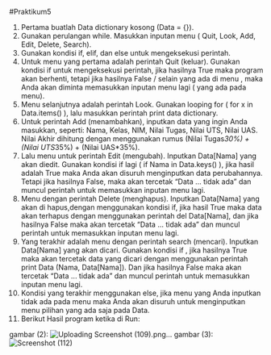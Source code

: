 #Praktikum5
1.	Pertama buatlah Data dictionary kosong (Data = {}).
2.	Gunakan perulangan while. Masukkan inputan menu ( Quit, Look, Add, Edit, Delete, Search).
3.	Gunakan kondisi if, elif, dan else untuk mengeksekusi perintah.
4.	Untuk menu yang pertama adalah perintah Quit (keluar).  Gunakan kondisi if untuk mengeksekusi perintah, jika hasilnya True maka program akan berhenti, tetapi jika hasilnya False / selain yang ada di menu , maka Anda akan diminta memasukkan inputan menu lagi ( yang ada pada menu).
5.	Menu selanjutnya adalah perintah Look. Gunakan looping for ( for x in Data.items() ), lalu masukkan perintah print data dictionary.
6.	Untuk perintah Add (menambahkan), inputkan data yang ingin Anda masukkan, seperti: Nama, Kelas, NIM, Nilai Tugas, Nilai UTS, Nilai UAS. Nilai Akhir dihitung dengan menggunakan rumus (Nilai Tugas*30%) + (Nilai UTS*35%) + (Nilai UAS*35%).
7.	Lalu menu untuk perintah Edit (mengubah). Inputkan Data[Nama] yang akan diedit. Gunakan kondisi if lagi ( if Nama in Data.keys() ), jika hasil adalah True maka Anda akan disuruh menginputkan data perubahannya. Tetapi jika hasilnya False, maka akan tercetak “Data ... tidak ada” dan  muncul perintah untuk memasukkan inputan menu lagi.
8.	Menu dengan perintah Delete (menghapus). Inputkan Data[Nama] yang akan di hapus,dengan menggunakan kondisi if, jika hasil True maka data akan terhapus dengan menggunakan perintah del Data[Nama], dan jika hasilnya False maka akan tercetak “Data ... tidak ada” dan  muncul perintah untuk memasukkan inputan menu lagi.
9.	Yang terakhir adalah menu dengan perintah search (mencari). Inputkan Data[Nama] yang akan dicari. Gunakan kondisi if , jika hasilnya True maka akan tercetak data yang dicari dengan menggunakan perintah print Data (Nama, Data[Nama]). Dan jika hasilnya False maka akan tercetak “Data ... tidak ada” dan  muncul perintah untuk memasukkan inputan menu lagi.
10.	Kondisi yang terakhir menggunakan else, jika menu yang Anda inputkan tidak ada pada menu maka Anda akan disuruh untuk menginputkan menu pilihan yang ada saja pada Data.
11. Berikut Hasil program ketika di Run:

gambar (2):
![Uploading Screenshot (109).png…]()
gambar (3):
![Screenshot (112)](https://user-images.githubusercontent.com/57002773/70345837-8345c880-188f-11ea-8316-28f47dc1869f.png)
